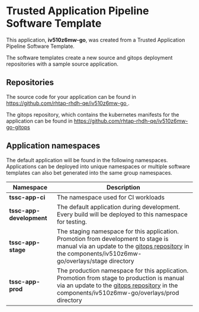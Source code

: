 # Trusted Application Pipeline Software Template

This application, **iv510z6mw-go**, was created from a Trusted Application Pipeline Software Template.

The software templates create a new source and gitops deployment repositories with a sample source application. 

## Repositories

The source code for your application can be found in [https://github.com/rhtap-rhdh-qe/iv510z6mw-go ](https://github.com/rhtap-rhdh-qe/iv510z6mw-go ).
 
The gitops repository, which contains the kubernetes manifests for the application can be found in 
[https://github.com/rhtap-rhdh-qe/iv510z6mw-go-gitops ](https://github.com/rhtap-rhdh-qe/iv510z6mw-go-gitops ) 

## Application namespaces 

The default application will be found in the following namespaces. Applications can be deployed into unique namespaces or multiple software templates can also bet generated into the same group namespaces.  

|  Namespace   |  Description   |  
| -------- | -------- |
| **tssc-app-ci** | The namespace used for CI workloads |
| **tssc-app-development** | The default application during development. Every build will be deployed to this namespace for testing. |
| **tssc-app-stage** | The staging namespace for this application. Promotion from development to stage is manual via an update to the [gitops repository](https://github.com/rhtap-rhdh-qe/iv510z6mw-go-gitops ) in the components/iv510z6mw-go/overlays/stage directory |
| **tssc-app-prod** | The production namespace for this application. Promotion from stage to production is manual via an update to the [gitops repository](https://github.com/rhtap-rhdh-qe/iv510z6mw-go-gitops ) in the components/iv510z6mw-go/overlays/prod directory |